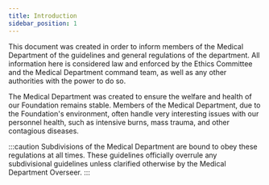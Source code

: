 ```yaml
---
title: Introduction
sidebar_position: 1
---
```


This document was created in order to inform members of the Medical Department of the guidelines and general regulations of the department. All information here is considered law and enforced by the Ethics Committee and the Medical Department command team, as well as any other authorities with the power to do so. 

The Medical Department was created to ensure the welfare and health of our Foundation remains stable. Members of the Medical Department, due to the Foundation's environment, often handle very interesting issues with our personnel health, such as intensive burns, mass trauma, and other contagious diseases.

:::caution
Subdivisions of the Medical Department are bound to obey these regulations at all times. These guidelines officially overrule any subdivisional guidelines unless clarified otherwise by the Medical Department Overseer.
:::